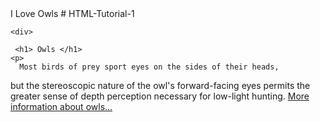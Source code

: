 <!doctype html>
<html>
  <head> 
  <tittle> I Love Owls</tittle>
  </head>
  <body>
  # HTML-Tutorial-1
  
    <div> 
   
     <h1> Owls </h1>
    <p> 
      Most birds of prey sport eyes on the sides of their heads,
  but the stereoscopic nature of the owl's forward-facing eyes permits the greater
  sense of depth perception necessary for low-light hunting.
      <a href="https://en.wikipedia.org/wiki/Owl">More information about owls...</a>
     </p>
    </div>
    
    
    
  </body>
</html>


